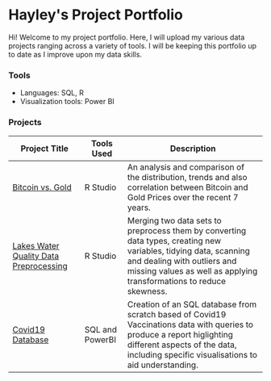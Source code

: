# Hayley's Project Portfolio
Hi! Welcome to my project portfolio. Here, I will upload my various data projects ranging across a variety of tools. I will be keeping this portfolio up to date as I improve upon my data skills.

### Tools
- Languages: SQL, R
- Visualization tools: Power BI

### Projects
| Project Title  | Tools Used | Description |
| ------------- | ------------- |-------------
| [Bitcoin vs. Gold](https://github.com/hayleydinh/Project-Portfolio/tree/main/Bitcoin%20and%20Gold%20Prices%20R%20Analysis)  | R Studio  | An analysis and comparison of the distribution, trends and also correlation between Bitcoin and Gold Prices over the recent 7 years.
| [Lakes Water Quality Data Preprocessing](https://github.com/hayleydinh/Project-Portfolio/tree/main/Lakes%20Water%20Quality)  | R Studio  | Merging two data sets to preprocess them by converting data types, creating new variables, tidying data, scanning and dealing with outliers and missing values as well as applying transformations to reduce skewness.
| [Covid19 Database](https://github.com/hayleydinh/Project-Portfolio/tree/main/Covid19%20Database) | SQL and PowerBI | Creation of an SQL database from scratch based of Covid19 Vaccinations data with queries to produce a report higlighting different aspects of the data, including specific visualisations to aid understanding.
